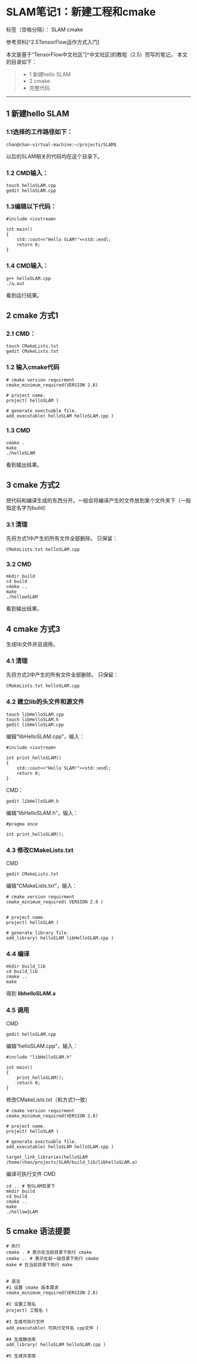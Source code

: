 # SLAM笔记1：新建工程和cmake

标签（空格分隔）： SLAM cmake

参考资料[^2.5TensorFlow运作方式入门]

本文是基于“TensorFlow中文社区”[^中文社区]的教程（2.5）而写的笔记。
本文的目录如下：
> * 1 新建hello SLAM
> * 2 cmake
> * 完整代码

---
## 1 新建hello SLAM
### 1.1选择的工作路径如下：
```
chan@chan-virtual-machine:~/projects/SLAM$
```
以后的SLAM相关的代码均在这个目录下。
### 1.2 CMD输入：
```
touch helloSLAM.cpp
gedit helloSLAM.cpp
```
### 1.3编辑以下代码：
```
#include <iostream>

int main()
{
	std::cout<<"Hello SLAM!"<<std::endl;
	return 0;
}
```
### 1.4 CMD输入：
```
g++ helloSLAM.cpp
./a.out
```
看到运行结果。

## 2 cmake 方式1 
### 2.1 CMD：
```
touch CMakeLists.txt
gedit CMakeLists.txt
```
### 1.2 输入cmake代码
```
# cmake version requirment
cmake_minimum_required(VERSION 2.8)

# project name.
project( helloSLAM )

# generate exectuable file.
add_executable( helloSLAM helloSLAM.cpp )
```
### 1.3 CMD
```
cmake .
make 
./helloSLAM
```
看到输出结果。

## 3 cmake 方式2
把代码和编译生成的东西分开。一般会将编译产生的文件放到某个文件夹下（一般指定名字为build）

### 3.1 清理
先将方式1中产生的所有文件全部删除。
只保留：
```
CMakeLists.txt helloSLAM.cpp
```
### 3.2 CMD
```
mkdir build
cd build
cmake ..
make
./hellowSLAM
```
看到输出结果。

## 4 cmake 方式3
生成lib文件并且调用。
### 4.1 清理
先将方式2中产生的所有文件全部删除。
只保留：
```
CMakeLists.txt helloSLAM.cpp
```
### 4.2 建立lib的头文件和源文件
```
touch libHelloSLAM.cpp
touch libHelloSLAM.h
gedit libHelloSLAM.cpp
```
编辑“libHelloSLAM.cpp”，输入：
```
#include <iostream>

int print_helloSLAM()
{
	std::cout<<"Hello SLAM!"<<std::endl;
	return 0;
}
```
CMD：
```
gedit libHelloSLAM.h
```
编辑“libHelloSLAM.h”，输入：
```
#pragma once

int print_helloSLAM();
```
### 4.3 修改CMakeLists.txt
CMD
```
gedit CMakeLists.txt
```
编辑“CMakeLists.txt”，输入：
```
# cmake version requirment
cmake_minimum_required( VERSION 2.8 )


# project name.
project( helloSLAM )

# generate library file.
add_library( helloSLAM libHelloSLAM.cpp )
```

### 4.4 编译
```
mkdir build_lib
cd build_lib
cmake ..
make
```
得到 **libhelloSLAM.a**
### 4.5 调用
CMD
```
gedit helloSLAM.cpp
```
编辑“helloSLAM.cpp”，输入：
```
#include "libHelloSLAM.h"

int main()
{
	print_helloSLAM();
	return 0;
}
```
修改CMakeLists.txt（和方式1一致）
```
# cmake version requirment
cmake_minimum_required(VERSION 2.8)

# project name.
project( helloSLAM )

# generate exectuable file.
add_executable( helloSLAM helloSLAM.cpp )

target_link_libraries(helloSLAM /home/chan/projects/SLAM/build_lib/libhelloSLAM.a)
```
编译可执行文件
CMD
```
cd .. # 到SLAM目录下
mkdir build
cd build
cmake ..
make
./hellowSLAM
```

## 5 cmake 语法提要
```
# 执行
cmake . # 表示在当前目录下执行 cmake
cmake .. # 表示在前一级目录下执行 cmake
make # 在当前目录下执行 make


# 语法
#1 设置 cmake 版本需求
cmake_minimum_required(VERSION 2.8)

#2 设置工程名
project( 工程名 )

#3 生成可执行文件
add_executable( 可执行文件名 cpp文件 )

#4 生成静态库
add_library( helloSLAM helloSLAM.cpp )

#5 生成共享库



```





